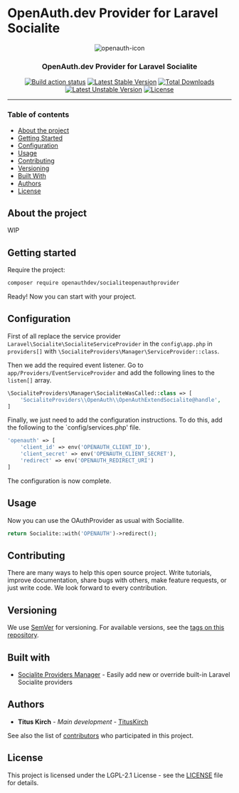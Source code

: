 # OpenAuth.dev Provider for Laravel Socialite

<div align=center>

![openauth-icon](https://user-images.githubusercontent.com/81188/87192541-f9fbe600-c2f6-11ea-9c8c-aebe7813d154.png)


### OpenAuth.dev Provider for Laravel Socialite


[![Build action status](https://github.com/openauth-dev/SocialiteOpenAuthProvider/workflows/Build/badge.svg)](https://github.com/openauth-dev/SocialiteOpenAuthProvider/actions) [![Latest Stable Version](https://poser.pugx.org/openauthdev/socialiteopenauthprovider/v)](//packagist.org/packages/openauthdev/socialiteopenauthprovider) [![Total Downloads](https://poser.pugx.org/openauthdev/socialiteopenauthprovider/downloads)](//packagist.org/packages/openauthdev/socialiteopenauthprovider) [![Latest Unstable Version](https://poser.pugx.org/openauthdev/socialiteopenauthprovider/v/unstable)](//packagist.org/packages/openauthdev/socialiteopenauthprovider) [![License](https://poser.pugx.org/openauthdev/socialiteopenauthprovider/license)](//packagist.org/packages/openauthdev/socialiteopenauthprovider)

</div>

---

### Table of contents

* [About the project](#about-the-project)
* [Getting Started](#getting-started)
* [Configuration](#configuration)
* [Usage](#usage)
* [Contributing](#contributing)
* [Versioning](#versioning)
* [Built With](#built-with)
* [Authors](#authors)
* [License](#license)

## About the project

WIP

## Getting started

Require the project:
```BASH
composer require openauthdev/socialiteopenauthprovider
```

Ready! Now you can start with your project.

## Configuration

First of all replace the service provider `Laravel\Socialite\SocialiteServiceProvider` in the `config\app.php` in `providers[]` with `\SocialiteProviders\Manager\ServiceProvider::class`.

Then we add the required event listener. Go to `app/Providers/EventServiceProvider` and add the following lines to the `listen[]` array.
```PHP
\SocialiteProviders\Manager\SocialiteWasCalled::class => [
    'SocialiteProviders\\OpenAuth\\OpenAuthExtendSocialite@handle',
]
```

Finally, we just need to add the configuration instructions. To do this, add the following to the `config/services.php' file.
```PHP
'openauth' => [
    'client_id' => env('OPENAUTH_CLIENT_ID'),
    'client_secret' => env('OPENAUTH_CLIENT_SECRET'),
    'redirect' => env('OPENAUTH_REDIRECT_URI')
]
```

The configuration is now complete.

## Usage

Now you can use the OAuthProvider as usual with Sociallite.
```PHP
return Socialite::with('OPENAUTH')->redirect();
```

## Contributing
There are many ways to help this open source project. Write tutorials, improve documentation, share bugs with others, make feature requests, or just write code. We look forward to every contribution.

## Versioning

We use [SemVer](http://semver.org/) for versioning. For available versions, see the [tags on this repository](https://github.com/openauth-dev/SocialiteOpenAuthProvider/tags).

## Built with

* [Socialite Providers Manager](https://github.com/SocialiteProviders/Manager) - Easily add new or override built-in Laravel Socialite providers

## Authors

* **Titus Kirch** - *Main development* - [TitusKirch](https://github.com/TitusKirch)

See also the list of [contributors](https://github.com/openauth-dev/SocialiteOpenAuthProvider/graphs/contributors) who participated in this project.

## License

This project is licensed under the LGPL-2.1 License - see the [LICENSE](LICENSE) file for details.
